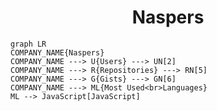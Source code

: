 <h1 align="center">Naspers</h1>

```mermaid
graph LR
COMPANY_NAME{Naspers}
COMPANY_NAME ---> U{Users} ---> UN[2]
COMPANY_NAME ---> R{Repositories} ---> RN[5]
COMPANY_NAME ---> G{Gists} ---> GN[6]
COMPANY_NAME ---> ML{Most Used<br>Languages}
ML --> JavaScript[JavaScript]
```
